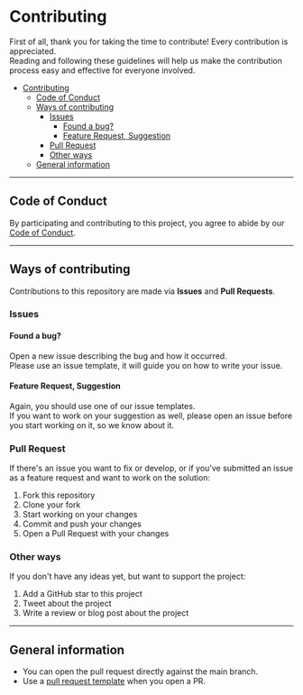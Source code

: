 # Contributing

First of all, thank you for taking the time to contribute! Every contribution is appreciated.  
Reading and following these guidelines will help us make the contribution process easy and effective for everyone involved.

- [Contributing](#contributing)
  - [Code of Conduct](#code-of-conduct)
  - [Ways of contributing](#ways-of-contributing)
    - [Issues](#issues)
      - [Found a bug?](#found-a-bug)
      - [Feature Request, Suggestion](#feature-request-suggestion)
    - [Pull Request](#pull-request)
    - [Other ways](#other-ways)
  - [General information](#general-information)

<hr>

## Code of Conduct

By participating and contributing to this project, you agree to abide by our [Code of Conduct](CODE_OF_CONDUCT.md).

<hr>

## Ways of contributing

Contributions to this repository are made via **Issues** and **Pull Requests**.

### Issues

#### Found a bug?

Open a new issue describing the bug and how it occurred.  
Please use an issue template, it will guide you on how to write your issue.

#### Feature Request, Suggestion

Again, you should use one of our issue templates.  
If you want to work on your suggestion as well, please open an issue before you start working on it, so we know about it.

### Pull Request

If there's an issue you want to fix or develop, or if you've submitted an issue as a feature request and want to work on the solution:

1. Fork this repository
2. Clone your fork
3. Start working on your changes
4. Commit and push your changes
5. Open a Pull Request with your changes

### Other ways

If you don't have any ideas yet, but want to support the project:

1. Add a GitHub star to this project
2. Tweet about the project
3. Write a review or blog post about the project

<hr>

## General information

- You can open the pull request directly against the main branch.
- Use a [pull request template](./.github/PULL_REQUEST_TEMPLATE.md) when you open a PR.
